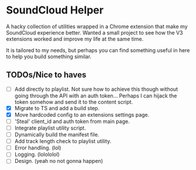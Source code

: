 # SoundCloud Helper

A hacky collection of utilities wrapped in a Chrome extension that make my SoundCloud experience better. Wanted a small project to see how the V3 extensions worked and improve my life at the same time.

It is tailored to my needs, but perhaps you can find something useful in here to help you build something similar.

## TODOs/Nice to haves

- [ ] Add directly to playlist. Not sure how to achieve this though without going through the API with an auth token... Perhaps I can hijack the token somehow and send it to the content script.
- [x] Migrate to TS and add a build step.
- [x] Move hardcoded config to an extensions settings page.
- [ ] 'Steal' client_id and auth token from main page.
- [ ] Integrate playlist utility script.
- [ ] Dynamically build the manifest file.
- [ ] Add track length check to playlist utility.
- [ ] Error handling. (lol)
- [ ] Logging. (lolololol)
- [ ] Design. (yeah no not gonna happen)
